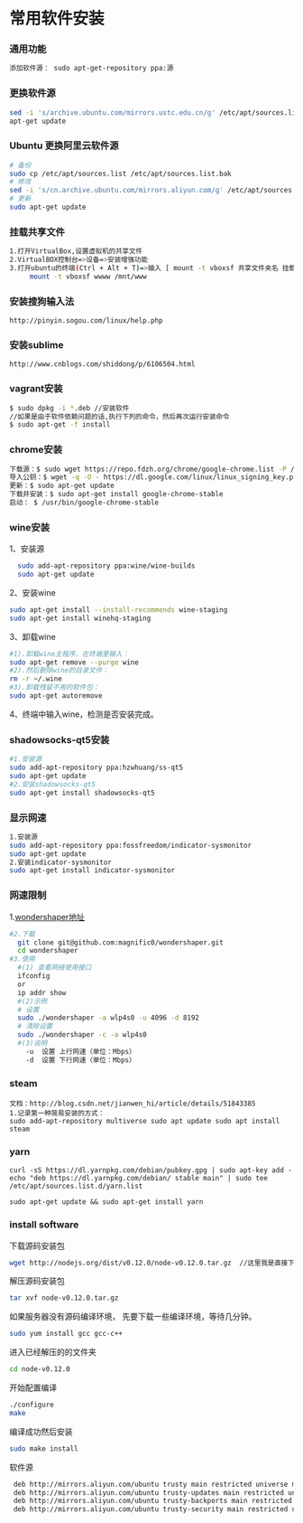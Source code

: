 # 常用软件安装


### 通用功能
```bash
添加软件源： sudo apt-get-repository ppa:源
```

### 更换软件源
```bash
sed -i 's/archive.ubuntu.com/mirrors.ustc.edu.cn/g' /etc/apt/sources.list
apt-get update
```

### Ubuntu 更换阿里云软件源
```bash
# 备份
sudo cp /etc/apt/sources.list /etc/apt/sources.list.bak 
# 修改
sed -i 's/cn.archive.ubuntu.com/mirrors.aliyun.com/g' /etc/apt/sources.list
# 更新
sudo apt-get update
```

### 挂载共享文件
```bash
1.打开VirtualBox,设置虚拟机的共享文件
2.VirtualBOX控制台=>设备=>安装增强功能
3.打开ubuntu的终端(Ctrl + Alt + T)=>输入 [ mount -t vboxsf 共享文件夹名 挂载路径 ]
     mount -t vboxsf wwww /mnt/www
```

### 安装搜狗输入法
```
http://pinyin.sogou.com/linux/help.php
```

### 安装sublime
```
http://www.cnblogs.com/shiddong/p/6106504.html
```

### vagrant安装
```bash
$ sudo dpkg -i *.deb //安装软件
//如果是由于软件依赖问题的话,执行下列的命令，然后再次运行安装命令
$ sudo apt-get -f install
```

### chrome安装
```bash
下载源：$ sudo wget https://repo.fdzh.org/chrome/google-chrome.list -P /etc/apt/sources.list.d/
导入公钥：$ wget -q -O - https://dl.google.com/linux/linux_signing_key.pub  | sudo apt-key add -
更新：$ sudo apt-get update
下载并安装：$ sudo apt-get install google-chrome-stable
启动： $ /usr/bin/google-chrome-stable
```

### wine安装
1、安装源
```bash
  sudo add-apt-repository ppa:wine/wine-builds
  sudo apt-get update
```
2、安装wine
```bash
sudo apt-get install --install-recommends wine-staging
sudo apt-get install winehq-staging
```
3、卸载wine
```bash
#1).卸载wine主程序，在终端里输入：
sudo apt-get remove --purge wine
#2).然后删除wine的目录文件：
rm -r ~/.wine
#3).卸载残留不用的软件包：
sudo apt-get autoremove
```
4、终端中输入wine，检测是否安装完成。

### shadowsocks-qt5安装
```bash
#1.安装源
sudo add-apt-repository ppa:hzwhuang/ss-qt5
sudo apt-get update
#2.安装shadowsocks-qt5
sudo apt-get install shadowsocks-qt5
```

### 显示网速
```bash
1.安装源
sudo add-apt-repository ppa:fossfreedom/indicator-sysmonitor
sudo apt-get update
2.安装indicator-sysmonitor
sudo apt-get install indicator-sysmonitor
```

### 网速限制
1.[wondershaper地址](https://github.com/magnific0/wondershaper)
```bash     
#2.下载
  git clone git@github.com:magnific0/wondershaper.git
  cd wondershaper
#3.使用
  #(1) 查看网络使用接口
  ifconfig
  or
  ip addr show
  #(2)示例
  # 设置
  sudo ./wondershaper -a wlp4s0 -u 4096 -d 8192  
  # 清除设置
  sudo ./wondershaper -c -a wlp4s0
  #(3)说明
    -u  设置 上行网速（单位：Mbps）
    -d  设置 下行网速（单位：Mbps）
```

### steam
```
文档：http://blog.csdn.net/jianwen_hi/article/details/51843385
1.记录第一种简易安装的方式：
sudo add-apt-repository multiverse sudo apt update sudo apt install steam
```

### yarn
```
curl -sS https://dl.yarnpkg.com/debian/pubkey.gpg | sudo apt-key add -
echo "deb https://dl.yarnpkg.com/debian/ stable main" | sudo tee /etc/apt/sources.list.d/yarn.list

sudo apt-get update && sudo apt-get install yarn
```

### install software
下载源码安装包
```bash
wget http://nodejs.org/dist/v0.12.0/node-v0.12.0.tar.gz  //这里我是直接下载好文件放到指定目录下
```
解压源码安装包
```bash
tar xvf node-v0.12.0.tar.gz
```
如果服务器没有源码编译环境， 先要下载一些编译环境，等待几分钟。
```bash
sudo yum install gcc gcc-c++
```
进入已经解压的的文件夹
```bash
cd node-v0.12.0
```
开始配置编译
```bash
./configure
make
```
编译成功然后安装
```bash
sudo make install
```
软件源
```bash
 deb http://mirrors.aliyun.com/ubuntu trusty main restricted universe multiverse
 deb http://mirrors.aliyun.com/ubuntu trusty-updates main restricted universe multiverse
 deb http://mirrors.aliyun.com/ubuntu trusty-backports main restricted universe multiverse
 deb http://mirrors.aliyun.com/ubuntu trusty-security main restricted universe multiverse
 ```